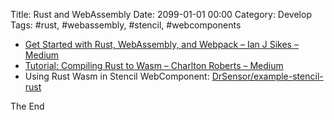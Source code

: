 Title: Rust and WebAssembly
Date: 2099-01-01 00:00
Category: Develop
Tags: #rust, #webassembly, #stencil, #webcomponents

* [Get Started with Rust, WebAssembly, and Webpack – Ian J Sikes – Medium](https://medium.com/@ianjsikes/get-started-with-rust-webassembly-and-webpack-58d28e219635)
* [Tutorial: Compiling Rust to Wasm – Charlton Roberts – Medium](https://medium.com/@charltoons/tutorial-compiling-rust-to-wasm-b70d4a7d428f)
* Using Rust Wasm in Stencil WebComponent: [DrSensor/example-stencil-rust](https://github.com/DrSensor/example-stencil-rust/tree/master/src/components/my-component)

The End

